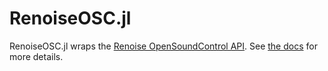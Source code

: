 # RenoiseOSC.jl

RenoiseOSC.jl wraps the [Renoise OpenSoundControl API](https://tutorials.renoise.com/wiki/Open_Sound_Control). See [the docs](https://stellartux.github.io/RenoiseOSC.jl/dev/) for more details.
